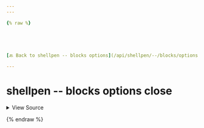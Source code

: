 ```yaml
---
---

{% raw %}





[🔙 Back to shellpen -- blocks options](/api/shellpen/--/blocks/options)

---
```








<!-- Todo, if there are no subcommands under the child commands, use a smaller heading size -->

# shellpen -- blocks options close



<details>
  <summary>View Source</summary>

{% endraw %}
{% highlight sh %}
"close")
  # Close existing option, if open
  if [ "${_SHELLPEN_OPTION_OPEN[$_SHELLPEN_CURRENT_SOURCE_INDEX]}" = true ]
  then
    shellpen writeln ";;"
    shellpen indent--
  fi
  _SHELLPEN_OPTION_OPEN[$_SHELLPEN_CURRENT_SOURCE_INDEX]=false
{% endhighlight %}
{% raw %}

</details>








  
{% endraw %}

